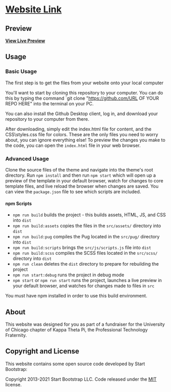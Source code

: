 # [Website Link](https://beatricek222.github.io/sample-site-KTP/)


## Preview
**[View Live Preview](https://beatricek222.github.io/sample-site-KTP/)**


## Usage

### Basic Usage
The first step is to get the files from your website onto your local computer 

You'll want to start by cloning this repository to your computer. You can do this by typing the command `git clone "https://github.com/URL OF YOUR REPO HERE" into the terminal on your PC.

You can also install the Github Desktop client, log in, and download your repository to your computer from there.

After downloading, simply edit the index.html file for content, and the CSS\styles.css file for colors. These are the only files you need to worry about, you can ignore everything else! To preview the changes you make to the code, you can open the `index.html` file in your web browser.

### Advanced Usage

Clone the source files of the theme and navigate into the theme's root directory. Run `npm install` and then run `npm start` which will open up a preview of the template in your default browser, watch for changes to core template files, and live reload the browser when changes are saved. You can view the `package.json` file to see which scripts are included.

#### npm Scripts

- `npm run build` builds the project - this builds assets, HTML, JS, and CSS into `dist`
- `npm run build:assets` copies the files in the `src/assets/` directory into `dist`
- `npm run build:pug` compiles the Pug located in the `src/pug/` directory into `dist`
- `npm run build:scripts` brings the `src/js/scripts.js` file into `dist`
- `npm run build:scss` compiles the SCSS files located in the `src/scss/` directory into `dist`
- `npm run clean` deletes the `dist` directory to prepare for rebuilding the project
- `npm run start:debug` runs the project in debug mode
- `npm start` or `npm run start` runs the project, launches a live preview in your default browser, and watches for changes made to files in `src`

You must have npm installed in order to use this build environment.

## About

This website was designed for you as part of a fundraiser for the University of Chicago chapter of Kappa Theta Pi, the Professional Technology Fraternity.

## Copyright and License

This website contains some open source code developed by Start Bootstrap:

Copyright 2013-2021 Start Bootstrap LLC. Code released under the [MIT](https://github.com/StartBootstrap/startbootstrap-resume/blob/master/LICENSE) license.
